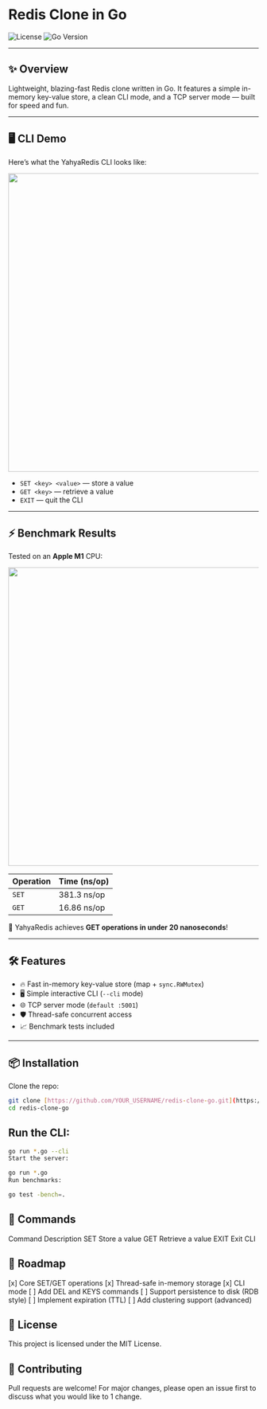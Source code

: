 # Redis Clone in Go

![License](https://img.shields.io/badge/license-MIT-blue.svg)
![Go Version](https://img.shields.io/badge/go-1.21+-brightgreen)

---

## ✨ Overview

Lightweight, blazing-fast Redis clone written in Go.
It features a simple in-memory key-value store, a clean CLI mode, and a TCP server mode — built for speed and fun.

---

## 🖥️ CLI Demo

Here’s what the YahyaRedis CLI looks like:

<img src="https://github.com/YOUR_USERNAME/redis-clone-go/blob/main/assets/cli-demo.png" width="600"/>

- `SET <key> <value>` — store a value
- `GET <key>` — retrieve a value
- `EXIT` — quit the CLI

---

## ⚡ Benchmark Results

Tested on an **Apple M1** CPU:  

<img src="https://github.com/yussypu/redis-clone-go/benchmark-go.png" width="600"/>

| Operation | Time (ns/op)  |
|:----------|:------------|
| `SET`     | 381.3 ns/op   |
| `GET`     | 16.86 ns/op   |

🚀 YahyaRedis achieves **GET operations in under 20 nanoseconds**!

---

## 🛠 Features

- 🔥 Fast in-memory key-value store (map + `sync.RWMutex`)
- 🖥️ Simple interactive CLI (`--cli` mode)
- 🌐 TCP server mode (`default :5001`)
- 🛡️ Thread-safe concurrent access
- 📈 Benchmark tests included

---

## 📦 Installation

Clone the repo:

```bash
git clone [https://github.com/YOUR_USERNAME/redis-clone-go.git](https://github.com/YOUR_USERNAME/redis-clone-go.git)
cd redis-clone-go
```

## Run the CLI:


```bash
go run *.go --cli
Start the server:
```

```bash
go run *.go
Run benchmarks:
```
```bash
go test -bench=.
```

## 🎯 Commands

Command	Description
SET <key> <value>	Store a value
GET <key>	Retrieve a value
EXIT	Exit CLI

## 🚀 Roadmap
[x] Core SET/GET operations
[x] Thread-safe in-memory storage
[x] CLI mode
[ ] Add DEL and KEYS commands
[ ] Support persistence to disk (RDB style)
[ ] Implement expiration (TTL)
[ ] Add clustering support (advanced)


## 📝 License
This project is licensed under the MIT License.

## 🤝 Contributing
Pull requests are welcome! For major changes, please open an issue first to discuss what you would like to 1  change.
